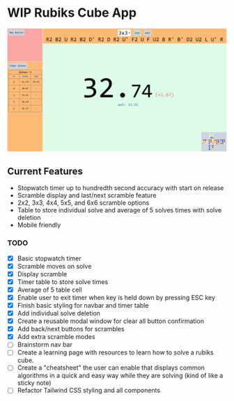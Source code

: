# WIP Rubiks Cube App

![webpage screenshot](https://github.com/stevenluo23/rubiks-cube-app/blob/main/screenshots/appv3.png?raw=true)

## Current Features

- Stopwatch timer up to hundredth second accuracy with start on release
- Scramble display and last/next scramble feature
- 2x2, 3x3, 4x4, 5x5, and 6x6 scramble options
- Table to store individual solve and average of 5 solves times with solve deletion
- Mobile friendly

### TODO

- [x] Basic stopwatch timer
- [x] Scramble moves on solve
- [x] Display scramble
- [x] Timer table to store solve times
- [x] Average of 5 table cell
- [x] Enable user to exit timer when key is held down by pressing ESC key
- [x] Finish basic styling for navbar and timer table
- [x] Add individual solve deletion
- [x] Create a reusable modal window for clear all button confirmation
- [x] Add back/next buttons for scrambles
- [x] Add extra scramble modes
- [ ] Brainstorm nav bar
- [ ] Create a learning page with resources to learn how to solve a rubiks cube.
- [ ] Create a "cheatsheet" the user can enable that displays common algorithms in a quick and easy way while they are solving (kind of like a sticky note)
- [ ] Refactor Tailwind CSS styling and all components
